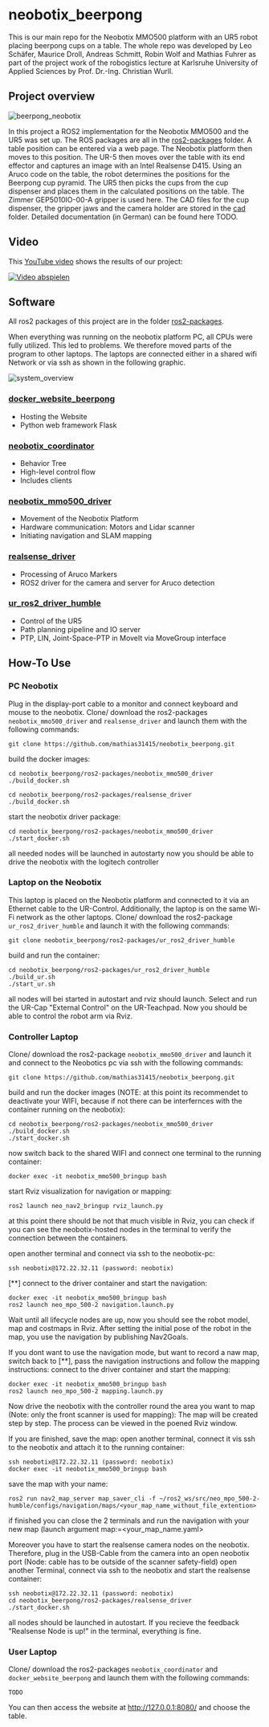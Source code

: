 # neobotix_beerpong
This is our main repo for the Neobotix MMO500 platform with an UR5 robot placing beerpong cups on a table. The whole repo was developed by Leo Schäfer, Maurice Droll, Andreas Schmitt, Robin Wolf and Mathias Fuhrer as part of the project work of the robogistics lecture at Karlsruhe University of Applied Sciences by Prof. Dr.-Ing. Christian Wurll.

## Project overview
![beerpong_neobotix](images/beerpong_neobotix.png)

In this project a ROS2 implementation for the Neobotix MMO500 and the UR5 was set up. The ROS packages are all in the [ros2-packages](https://github.com/mathias31415/neobotix_beerpong/tree/main/ros2-packages) folder. A table position can be entered via a web page. The Neobotix platform then moves to this position. The UR-5 then moves over the table with its end effector and captures an image with an Intel Realsense D415. Using an Aruco code on the table, the robot determines the positions for the Beerpong cup pyramid. The UR5 then picks the cups from the cup dispenser and places them in the calculated positions on the table. The Zimmer GEP5010IO-00-A gripper is used here. The CAD files for the cup dispenser, the gripper jaws and the camera holder are stored in the [cad](https://github.com/mathias31415/neobotix_beerpong/tree/main/cad) folder. Detailed documentation (in German) can be found here TODO.

## Video
This [YouTube video](https://www.youtube.com/watch?v=gvZ-DCJvOs4) shows the results of our project:

[![Video abspielen](images/VideoPreview.png)](https://www.youtube.com/watch?v=gvZ-DCJvOs4)

## Software
All ros2 packages of this project are in the folder [ros2-packages](https://github.com/mathias31415/neobotix_beerpong/tree/main/ros2-packages).

When everything was running on the neobotix platform PC, all CPUs were fully utilized. This led to problems. We therefore moved parts of the program to other laptops. The laptops are connected either in a shared wifi Network or via ssh as shown in the following graphic.

![system_overview](images/system_overview.png)

### [docker_website_beerpong](https://github.com/mathias31415/neobotix_beerpong/tree/main/ros2-packages/docker_website_beerpong)
- Hosting the Website
- Python web framework Flask

### [neobotix_coordinator](https://github.com/mathias31415/neobotix_beerpong/tree/main/ros2-packages/neobotix_coordinator)
- Behavior Tree
- High-level control flow
- Includes clients

### [neobotix_mmo500_driver](https://github.com/mathias31415/neobotix_beerpong/tree/main/ros2-packages/neobotix_mmo500_driver)
- Movement of the Neobotix Platform
- Hardware communication: Motors and Lidar scanner
- Initiating navigation and SLAM mapping

### [realsense_driver](https://github.com/mathias31415/neobotix_beerpong/tree/main/ros2-packages/realsense_driver)
- Processing of Aruco Markers
- ROS2 driver for the camera and server for Aruco detection

### [ur_ros2_driver_humble](https://github.com/mathias31415/neobotix_beerpong/tree/main/ros2-packages/ur_ros2_driver_humble)
- Control of the UR5
- Path planning pipeline and IO server
- PTP, LIN, Joint-Space-PTP in MoveIt via MoveGroup interface


## How-To Use
### PC Neobotix
Plug in the display-port cable to a monitor and connect keyboard and mouse to the neobotix.
Clone/ download the ros2-packages `neobotix_mmo500_driver` and `realsense_driver` and launch them with the following commands:
```
git clone https://github.com/mathias31415/neobotix_beerpong.git
```
build the docker images:
```
cd neobotix_beerpong/ros2-packages/neobotix_mmo500_driver
./build_docker.sh

cd neobotix_beerpong/ros2-packages/realsense_driver
./build_docker.sh
```
start the neobotix driver package:
```
cd neobotix_beerpong/ros2-packages/neobotix_mmo500_driver
./start_docker.sh
```
all needed nodes will be launched in autostarty now you should be able to drive the neobotix with the logitech controller

### Laptop on the Neobotix
This laptop is placed on the Neobotix platform and connected to it via an Ethernet cable to the UR-Control. Additionally, the laptop is on the same Wi-Fi network as the other laptops. Clone/ download the ros2-package `ur_ros2_driver_humble` and launch it with the following commands:
```
git clone neobotix_beerpong/ros2-packages/ur_ros2_driver_humble
```
build and run the container:
```
cd neobotix_beerpong/ros2-packages/ur_ros2_driver_humble
./build_ur.sh
./start_ur.sh
```
all nodes will bei started in autostart and rviz should launch.
Select and run the UR-Cap "External Control" on the UR-Teachpad.
Now you should be able to control the robot arm via Rviz.

### Controller Laptop
Clone/ download the ros2-package `neobotix_mmo500_driver` and launch it and connect to the Neobotics pc via ssh with the following commands:
```
git clone https://github.com/mathias31415/neobotix_beerpong.git
```
build and run the docker images (NOTE: at this point its recommendet to deactivate your WIFI, because if not there can be interfernces with the container running on the neobotix):
```
cd neobotix_beerpong/ros2-packages/neobotix_mmo500_driver
./build_docker.sh
./start_docker.sh
````
now switch back to the shared WIFI and connect one terminal to the running container:
```
docker exec -it neobotix_mmo500_bringup bash
```
start Rviz visualization for navigation or mapping:
```
ros2 launch neo_nav2_bringup rviz_launch.py
```
at this point there should be not that much visible in Rviz, you can check if you can see the neobotix-hosted nodes in the terminal to verify the connection between the containers.

open another terminal and connect via ssh to the neobotix-pc:
```
ssh neobotix@172.22.32.11 (password: neobotix)
```
[**]
connect to the driver container and start the navigation:
```
docker exec -it neobotix_mmo500_bringup bash
ros2 launch neo_mpo_500-2 navigation.launch.py
```
Wait until all lifecycle nodes are up, now you should see the robot model, map and costmaps in Rviz.
After setting the initial pose of the robot in the map, you use the navigation by publishing Nav2Goals.

If you dont want to use the navigation mode, but want to record a naw map, switch back to [**], pass the navigation instructions and follow the mapping instructions: 
connect to the driver container and start the mapping:
```
docker exec -it neobotix_mmo500_bringup bash
ros2 launch neo_mpo_500-2 mapping.launch.py
```
Now drive the neobotix with the controller round the area you want to map (Note: only the front scanner is used for mapping):
The map will be created step by step. The process can be viewed in the poened Rviz window.

If you are finished, save the map:
open another terminal, connect it vis ssh to the neobotix and attach it to the running container:
```
ssh neobotix@172.22.32.11 (password: neobotix)
docker exec -it neobotix_mmo500_bringup bash
```
save the map with your name:
```
ros2 run nav2_map_server map_saver_cli -f ~/ros2_ws/src/neo_mpo_500-2-humble/configs/navigation/maps/<your_map_name_without_file_extention>
```
if finished you can close the 2 terminals and run the navigation with your new map (launch argument map:=<your_map_name.yaml>

Moreover you have to start the realsense camera nodes on the neobotix.
Therefore, plug in the USB-Cable from the camera into an open neobotix port (Node: cable has to be outside of the scanner safety-field)
open another Terminal, connect via ssh to the neobotix and start the realsense container:
```
ssh neobotix@172.22.32.11 (password: neobotix)
cd neobotix_beerpong/ros2-packages/realsense_driver
./start_docker.sh
```
all nodes should be launched in autostart. If you recieve the feedback "Realsense Node is up!" in the terminal, everything is fine.


### User Laptop
Clone/ download the ros2-packages `neobotix_coordinator` and `docker_website_beerpong` and launch them with the following commands:
```
TODO
```
You can then access the website at http://127.0.0.1:8080/ and choose the table.

